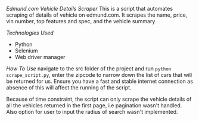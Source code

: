 *Edmund.com Vehicle Details Scraper*
This is a script that automates scraping of details of vehicle on edmund.com. It scrapes the name, price, vin number, top features and spec, and the vehicle summary

*Technologies Used*
* Python
* Selenium
* Web driver manager

*How To Use*
navigate to the src folder of the project and run `python scrape_script.py`, enter the zipcode to narrow down the list of cars that will be returned for us. Ensure you have a fast and stable internet connection as absence of this will affect the running of the script.

Because of time constraint, the script can only scrape the vehicle details of all the vehicles returned in the first page, i.e pagination wasn't handled. Also option for user to input the radius of search wasn't implemented.

